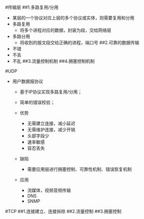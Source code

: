 #传输层
##1.多路复用/分用
  - 某层的一个协议对应上层的多个协议或实体，则需要复用和分用
  - 多路复用
    - 将多个进程对应的数据，封装为段，交给网络层
  - 多路分用
    - 将收到的报文段交给正确的进程，端口号
##2.可靠的数据传输
   - 不错
   - 不丢
   - 不乱
##3.流量控制机制
##4.拥塞控制机制

#UDP
  - 用户数据报协议
    - 基于IP协议实现多路复用/分用；
    - 简单的错误校验；
    - 优势
      - 无需建立连接，减小延迟
      - 无需维护连接，减少开销
      - 头部字段少
      - 速率敏感
      - 容忍丢失
    - 缺陷
      - 需要应用层进行拥塞控制、可靠性机制、错误恢复机制
      
    - 应用
      - 流媒体，视频音频传输
      - DNS
      - SNMP
    


#TCP
##1.连接建立、连接拆除
##2.流量控制
##3.拥塞控制
